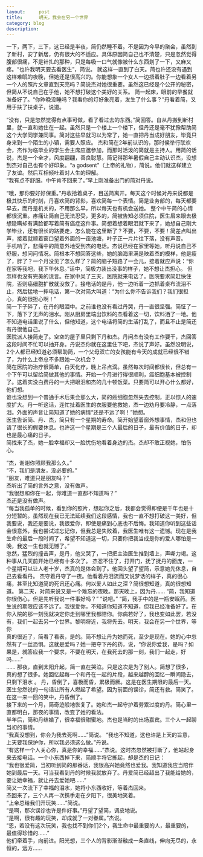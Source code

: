 ```yaml
---
layout:     post
title:      明天，我会在另一个世界
category: blog
description: 
---
```


一下，两下，三下，这已经是半夜，简仍然睡不着。不是因为今早的聚会，虽然到了新村，安了新居，仍有很大的不适应。具体原因简自己也不清楚，只是忽然觉得腹部很痛，不是针扎的那种，只是每吸一口气就像被什么东西划了一下，又麻又疼。“也许我明天要去看医生”，简说。
就这样一直到了白天。简也许还没有遇到这样难眠的夜晚，但她还是很高兴的。你能想象一个女人一边捂着肚子一边看着另一个人的照片文章直到天亮吗？简说杰对她很重要。虽然这已经是个公开的秘密，但简从不说自己在乎他，她不想打破这个美好的关系。
简一起床，眼前的早餐就准备好了。“你昨晚没睡吗？我看你的灯好象亮着，发生了什么事？”丹看着简，又用手扶了扶桌子，说道。

“没有，只是忽然觉得有点事可做，看了看过去的东西。”简回答。自从丹搬到新村里，就一直和她住在一起。虽然只是一个楼上一个楼下，但丹还是毫不犹豫帮助简这个大学同学兼同事。简对这些早就习以为常了，她一直把丹当成好朋友，毕竟只身来到一个陌生的小镇，需要人照应。
杰和简在2年前认识的，那时侯举行联欢会，杰作为临毕业的学生会主席应邀参加，而那时活泼的简就是主持人。用简的话说，杰是一个全才，风度翩翩，善良聪慧。简记得那年暑假自己主动认识杰，没想到杰对自己也有个好印象。“a godsent"（上帝的礼物），简说。他们就这样建立了友谊。然后互相倾吐着对人生的理解。  
“我有点不舒服。中午肯不回来了。”早上刚准备出门的简对丹说。    

“哦，那你要好好保重。”丹收拾着桌子，目送简离开。每天这个时候对丹来说都是极其快乐的时刻，丹喜欢简的背影，喜欢简每一个表情。简是业务部的，每天都要早去，而丹是机关的，不用那么早，所以每天也有机会送她。
整个中午简的心情都很沉重。疼痛让简自己无法忍受，更多的，简被告知必须住院，医生眉来眼去极想隐瞒却有满脸都写着简有癌症这件事。简想着想着眼泪就下来了，她想自己刚大学毕业，还有很长的路要走，怎么能在这里断了？不要，不要，不要！简差点叫出声，接着就顺着窗口望着外面的一亩池塘，叶子正一片片往下落，没有声音。   
手机响了，悲痛中的简意外地受到杰的电话。杰说已经在家里等她，听丹说自己不舒服，想问问情况。简根本不想回答这些，她的脑海里满是映着杰的模样，他是瘦了，胖了？一个月没见了怎么样了？简的脑子短路了一会儿，接着就应声说：“你在家等我吧，我下午休息。”话中，简极力装出没事的样子，她不想让杰担心。
但怎样也没有完美的谎言。在家中呆了三天，医院就来电话了。医院要求简赶快住院，否则癌细胞扩散就没救了。接电话的是丹，他一边听着一边抓着桌布流泪不止，然后猛地一摔电话，第一次对简大叫道：“为什么你不告诉我们？我们很担心，真的很担心啊！”  
简一下子碎了，在丹的眼泪中。之前谁也没有看过丹哭，丹一直很坚强。简怔了一下，落下了无声的泪水。刚从厨房里端出饮料的杰看着这一切，饮料洒了一地。他不知道电话里说了什么，但他知道，这个电话将简的生活打乱了，而且不止是简还有丹很他自己。  
医院派人接简走了。空空的屋子里只剩下丹和杰。丹问杰有没有工作要干，杰回答这段时间不忙可以抽开身。丹说杰你就在这里住下吧，杰说了声好。虽然没明说，2个人都已经知道必须帮助简，一个父母双亡的女孩能有今天的成就已经很不错了，为什么上帝总不多跟她一次机会？  
简在医院的治疗很简单，白天化疗，晚上吊点滴。虽然每次时间都很长，但总有一个下午可以留给简做其他的事情。开始一个月进行得很顺利，癌细胞基本被控制了。这着实没白费丹的一大把眼泪和杰的几十顿饭菜。只要简可以开心什么都好，他们想。  
谁也没想到一个普通手术后果会那么大，简的癌细胞忽然失去控制，正以惊人的速度扩大。丹一听这话，连忙扯着医生的衣服要他救她，杰一边劝丹要冷静，一点落泪。外面的声音让简知道了她的病情“还是不远了啊！”她想。   
医生告诉简、丹、杰，简只有一个星期的寿命。简开始望着窗外想事情，杰和但也请了很长的假要休息。也许这一个星期是三个人最后的日子，最有价值的日子，却也是最心痛的日子。  
简找来了杰，她一脸幸福却又一脸忧伤地看着身边的杰。杰却不敢正视她，怕伤心。

“杰，谢谢你照顾我那么久。”  
“不，我们是朋友，没必要的。”  
“朋友，难道只是朋友吗？”  
杰听出了简的言外之意，没有做声。  
“我很想和你在一起，你难道一直都不知道吗？”  
杰还是没有做声。  
“每当我孤单的时候，看到你的照片，想起你之后，我都会觉得即便是千年也是十分短暂的。虽然现在我已无法延续我们这段感情，我也一直不想打破这一美好，但我要说，我还是要说，我很爱你，即使是痛到心底也不后悔。我知道你听到这些话会很意外，我也尝试过忘记你，但我总是失败着，我医生唯有这一遗憾。现在是我生命的最后一段时间了，希望不知道这一切，只要你把我当成是你的爱人哪怕是一晚，我这一生也就无憾了。”  
忽然，猛烈的撞击声，是丹，他又哭了，一把把主治医生推到墙上，声嘶力竭。这种事从几天前开始已经有十多次了。
杰忍不住了，打开门，抚了抚丹的面庞，一个星期可以让人老十岁，杰真的是体会到了。他回头望了望简，示意她先休息，自己去看看丹。
杰守着丹守了一夜。他看着丹泪流而又说梦话的样子，真的很心痛，甚至比知道简的死讯还心痛。何以爱人如此之深？简很想知道，真的很想知道。
第二天，对简来说又是一个难忘的夜晚。那天晚上，因为丹……
“简，我知道你很伤心，但是先听我说一件事好吗？”
“说吧。”
“简，我手中的是一瓶安眠药。医生说的期限应该不远了。我很爱你，不知道你知道不知道，但我已经准备好了。在你入院的那一刻我就决定你走到哪里我都陪你。你病若好了，我也变如此罢，若没有，我们一起去另一个世界。黎明将近，我将先去。明天，我会在另一个世界，等你   
真的很近了，简看了看表，是的。简不想让丹为她而死，至少是现在。她的心中忽然有了一丝恐惧。这就是爱吗？她一把夺下丹的药，说，“你说你爱我，是吗？如果是，就答应我一个要求，不要在明天，在我死去的那一刻，我们一起走，好吗……”  
……
那夜，直到太阳升起，简一直在哭泣。只是这次是为了别人。简想了很多，真的想了很多。她回忆起每一个和丹在一起的片段，越来越醇的回忆一瞬间隐去，只剩下泪水  。
丹，昏倒了，喜极而昏，累极而厥。这是在医生期限的最后一天。医生忽然说的一句话让所有人燃起了希望。因为前面的误诊，简还有救。简笑了。在这一来一回的笑中，丹昏倒了。  
接下来的一个月，简奇迹般地恢复了。她和杰一起守护着劳累过度的丹。简心里一直都明白，那夜的事情，改变了她的看法。  
半年后，简和丹结婚了，很幸福很甜蜜地。杰也是当时的出场嘉宾。三个人一起聊当初的事情。  
“我真没想到，你会为我去死啊……”简说。
“我也不知道，这也许是上天的旨意，上天要我保护你，所以我必须这么做。”丹说。  
“有这样一个人关心你，真是你的幸福……”杰说。这时杰忽然被打断了，他站起身来去接电话。一个小东西掉下来，简顺手将它拣起，却是杰的日记：  
“我也很爱简，当初听到简的那番话，我很高兴她竟然也爱我。我知道我应当陪伴她到最后一天。可当我看到丹的时候我就放弃了。丹爱简已经超出了我能给她的，要让她幸福，就让丹去爱她吧……”   
简又一次流下了幸福的泪水，她将小东西收好，等着杰回来。  
杰回来了，三个人再一次携手走在夕阳下，很美地笑着。  
“上帝总给我们开玩笑……”简说。  
“是啊，那次误诊也许是件好事。”丹望了望简，调皮地说。  
“是啊，很有趣的玩笑，却成就了一对眷属。”杰说。  
“恩，若没有这次玩笑，我也找不到你们2个，我生命中最重要的人，最重要的，最值得珍惜的……”  
他们牵着手，向前进。阳光想，三个人的背影渐渐融成一条直线，伸向无尽的，永恒的，远方……  
